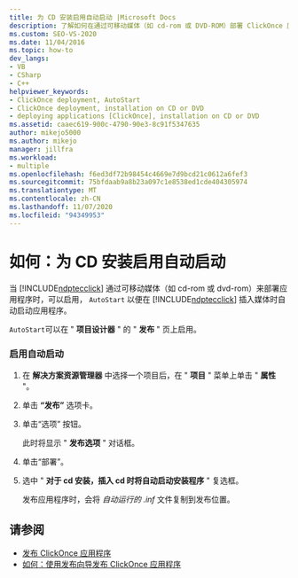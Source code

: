 ```yaml
---
title: 为 CD 安装启用自动启动 |Microsoft Docs
description: 了解如何在通过可移动媒体（如 cd-rom 或 DVD-ROM）部署 ClickOnce 应用程序时启用自动启动。
ms.custom: SEO-VS-2020
ms.date: 11/04/2016
ms.topic: how-to
dev_langs:
- VB
- CSharp
- C++
helpviewer_keywords:
- ClickOnce deployment, AutoStart
- ClickOnce deployment, installation on CD or DVD
- deploying applications [ClickOnce], installation on CD or DVD
ms.assetid: caaec619-900c-4790-90e3-8c91f5347635
author: mikejo5000
ms.author: mikejo
manager: jillfra
ms.workload:
- multiple
ms.openlocfilehash: f6ed3df72b98454c4669e7d9bcd21c0612a6fef3
ms.sourcegitcommit: 75bfdaab9a8b23a097c1e8538ed1cde404305974
ms.translationtype: MT
ms.contentlocale: zh-CN
ms.lasthandoff: 11/07/2020
ms.locfileid: "94349953"
---
```

# <a name="how-to-enable-autostart-for-cd-installations"></a>如何：为 CD 安装启用自动启动
当 [!INCLUDE[ndptecclick](../deployment/includes/ndptecclick_md.md)] 通过可移动媒体（如 cd-rom 或 dvd-rom）来部署应用程序时，可以启用， `AutoStart` 以便在 [!INCLUDE[ndptecclick](../deployment/includes/ndptecclick_md.md)] 插入媒体时自动启动应用程序。

 `AutoStart`可以在 " **项目设计器** " 的 " **发布** " 页上启用。

### <a name="to-enable-autostart"></a>启用自动启动

1. 在 **解决方案资源管理器** 中选择一个项目后，在 " **项目** " 菜单上单击 " **属性** "。

2. 单击 **“发布”** 选项卡。

3. 单击“选项”  按钮。

     此时将显示 " **发布选项** " 对话框。

4. 单击“部署”。

5. 选中 " **对于 cd 安装，插入 cd 时将自动启动安装程序** " 复选框。

     发布应用程序时，会将 *自动运行的 .inf* 文件复制到发布位置。

## <a name="see-also"></a>请参阅
- [发布 ClickOnce 应用程序](../deployment/publishing-clickonce-applications.md)
- [如何：使用发布向导发布 ClickOnce 应用程序](../deployment/how-to-publish-a-clickonce-application-using-the-publish-wizard.md)